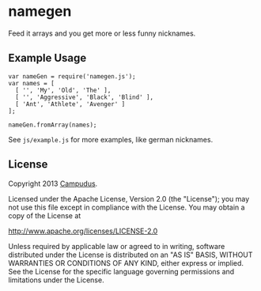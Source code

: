 namegen
=======

Feed it arrays and you get more or less funny nicknames.

Example Usage
-------------

    var nameGen = require('namegen.js');
    var names = [
      [ '', 'My', 'Old', 'The' ],
      [ '', 'Aggressive', 'Black', 'Blind' ],
      [ 'Ant', 'Athlete', 'Avenger' ]
    ];
    
    nameGen.fromArray(names);

See `js/example.js` for more examples, like german nicknames.

License
-------

Copyright 2013 [Campudus].

Licensed under the Apache License, Version 2.0 (the "License");
you may not use this file except in compliance with the License.
You may obtain a copy of the License at

   http://www.apache.org/licenses/LICENSE-2.0

Unless required by applicable law or agreed to in writing, software
distributed under the License is distributed on an "AS IS" BASIS,
WITHOUT WARRANTIES OR CONDITIONS OF ANY KIND, either express or implied.
See the License for the specific language governing permissions and
limitations under the License.

  [Campudus]: http://www.campudus.com